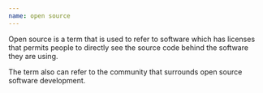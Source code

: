 ```yaml
---
name: open source
---
```

Open source is a term that is used to refer to software which has licenses that permits people to directly see the source code behind the software they are using.

The term also can refer to the community that surrounds open source software development.
